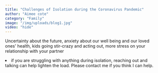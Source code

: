 ```yaml
---
title: "Challenges of Isolation during the Coronavirus Pandemic"
author: "Aimee cote"
category: "Family"
image: "/img/uploads/blog1.jpg"
video: "hide"
---
```

Uncertainty about the future, anxiety about our well being and our loved ones' health, kids going stir-crazy and acting out, more stress on your relationship with your partner <br> <li> if you are struggling with anything during isolation, reaching out and talking can help lighten the load. Please contact me if you think I can help.
